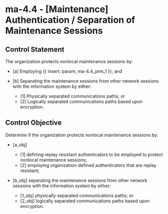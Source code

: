 # ma-4.4 - \[Maintenance\] Authentication / Separation of Maintenance Sessions

## Control Statement

The organization protects nonlocal maintenance sessions by:

- \[a\] Employing {{ insert: param, ma-4.4_prm_1 }}; and

- \[b\] Separating the maintenance sessions from other network sessions with the information system by either:

  - \[1\] Physically separated communications paths; or
  - \[2\] Logically separated communications paths based upon encryption.

## Control Objective

Determine if the organization protects nonlocal maintenance sessions by:

- \[a_obj\]

  - \[1\] defining replay resistant authenticators to be employed to protect nonlocal maintenance sessions;
  - \[2\] employing organization-defined authenticators that are replay resistant;

- \[b_obj\] separating the maintenance sessions from other network sessions with the information system by either:

  - \[1_obj\] physically separated communications paths; or
  - \[2_obj\] logically separated communications paths based upon encryption.
